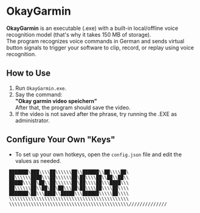 # OkayGarmin

**OkayGarmin** is an executable (.exe) with a built-in local/offline voice recognition model (that's why it takes 150 MB of storage).  
The program recognizes voice commands in German and sends virtual button signals to trigger your software to clip, record, or replay using voice recognition.

## How to Use

1. Run `OkayGarmin.exe`.
2. Say the command:  
   **"Okay garmin video speichern"**  
   After that, the program should save the video.
3. If the video is not saved after the phrase, try running the .EXE as administrator.

## Configure Your Own "Keys"

- To set up your own hotkeys, open the `config.json` file and edit the values as needed.


```
 ███████\███\\\\██\\\\\\██\\██████\\██\\\\██\
 ██\\\\\\████\\\██\\\\\\██\██\\\\██\\██\\██\\
 █████\\\██\██\\██\\\\\\██\██\\\\██\\\████\\\
 ██\\\\\\██\\██\██\██\\\██\██\\\\██\\\\██\\\\
 ███████\██\\\████\\█████\\\██████\\\\\██\\\\
 \\\\\\\\\\\\\\\\\\\\\\\\\\\\\\\\\\\\\\\\\\\\
 \\\\\\\\\\\\\\\\\\\\\\\\\\\\\\\\\\\\\\\\\\\\//////////////
```
